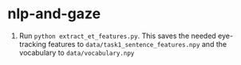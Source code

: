 # nlp-and-gaze

1. Run `python extract_et_features.py`. This saves the needed eye-tracking features to `data/task1_sentence_features.npy` and the vocabulary to `data/vocabulary.npy`
